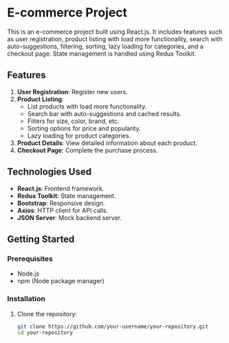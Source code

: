# E-commerce Project

This is an e-commerce project built using React.js. It includes features such as user registration, product listing with load more functionality, search with auto-suggestions, filtering, sorting, lazy loading for categories, and a checkout page. State management is handled using Redux Toolkit.

## Features

1. **User Registration**: Register new users.
2. **Product Listing**: 
   - List products with load more functionality.
   - Search bar with auto-suggestions and cached results.
   - Filters for size, color, brand, etc.
   - Sorting options for price and popularity.
   - Lazy loading for product categories.
3. **Product Details**: View detailed information about each product.
4. **Checkout Page**: Complete the purchase process.

## Technologies Used

- **React.js**: Frontend framework.
- **Redux Toolkit**: State management.
- **Bootstrap**: Responsive design.
- **Axios**: HTTP client for API calls.
- **JSON Server**: Mock backend server.

## Getting Started

### Prerequisites

- Node.js
- npm (Node package manager)

### Installation

1. Clone the repository:

   ```sh
   git clone https://github.com/your-username/your-repository.git
   cd your-repository

